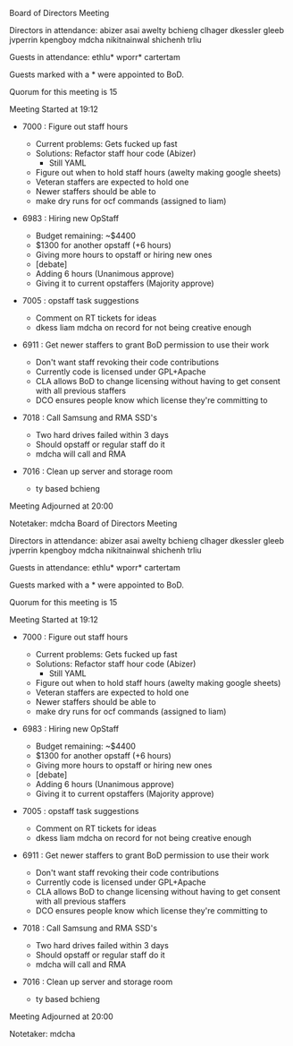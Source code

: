 Board of Directors Meeting

Directors in attendance:
abizer
asai
awelty
bchieng
clhager
dkessler
gleeb
jvperrin
kpengboy
mdcha
nikitnainwal
shichenh
trliu

Guests in attendance:
ethlu*
wporr*
cartertam

Guests marked with a * were appointed to BoD.

Quorum for this meeting is 15

Meeting Started at 19:12

* 7000 : Figure out staff hours
  - Current problems: Gets fucked up fast
  - Solutions: Refactor staff hour code (Abizer)
    - Still YAML
  - Figure out when to hold staff hours (awelty making google sheets)
  - Veteran staffers are expected to hold one
  - Newer staffers should be able to
  - make dry runs for ocf commands (assigned to liam)

* 6983 : Hiring new OpStaff
  - Budget remaining: ~$4400
  - $1300 for another opstaff (+6 hours)
  - Giving more hours to opstaff or hiring new ones
  - [debate]
  - Adding 6 hours (Unanimous approve)
  - Giving it to current opstaffers (Majority approve)

* 7005 : opstaff task suggestions
  - Comment on RT tickets for ideas
  - dkess liam mdcha on record for not being creative enough

* 6911 : Get newer staffers to grant BoD permission to use their work
  - Don't want staff revoking their code contributions
  - Currently code is licensed under GPL+Apache
  - CLA allows BoD to change licensing without having to get 
    consent with all previous staffers
  - DCO ensures people know which license they're committing to

* 7018 : Call Samsung and RMA SSD's
  - Two hard drives failed within 3 days
  - Should opstaff or regular staff do it
  - mdcha will call and RMA

* 7016 : Clean up server and storage room
  - ty based bchieng


Meeting Adjourned at 20:00

Notetaker: mdcha
Board of Directors Meeting

Directors in attendance:
abizer
asai
awelty
bchieng
clhager
dkessler
gleeb
jvperrin
kpengboy
mdcha
nikitnainwal
shichenh
trliu

Guests in attendance:
ethlu*
wporr*
cartertam

Guests marked with a * were appointed to BoD.

Quorum for this meeting is 15

Meeting Started at 19:12

* 7000 : Figure out staff hours
  - Current problems: Gets fucked up fast
  - Solutions: Refactor staff hour code (Abizer)
    - Still YAML
  - Figure out when to hold staff hours (awelty making google sheets)
  - Veteran staffers are expected to hold one
  - Newer staffers should be able to
  - make dry runs for ocf commands (assigned to liam)

* 6983 : Hiring new OpStaff
  - Budget remaining: ~$4400
  - $1300 for another opstaff (+6 hours)
  - Giving more hours to opstaff or hiring new ones
  - [debate]
  - Adding 6 hours (Unanimous approve)
  - Giving it to current opstaffers (Majority approve)

* 7005 : opstaff task suggestions
  - Comment on RT tickets for ideas
  - dkess liam mdcha on record for not being creative enough

* 6911 : Get newer staffers to grant BoD permission to use their work
  - Don't want staff revoking their code contributions
  - Currently code is licensed under GPL+Apache
  - CLA allows BoD to change licensing without having to get 
    consent with all previous staffers
  - DCO ensures people know which license they're committing to

* 7018 : Call Samsung and RMA SSD's
  - Two hard drives failed within 3 days
  - Should opstaff or regular staff do it
  - mdcha will call and RMA

* 7016 : Clean up server and storage room
  - ty based bchieng


Meeting Adjourned at 20:00

Notetaker: mdcha
